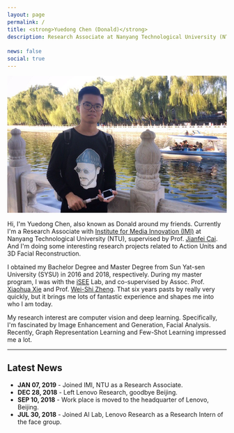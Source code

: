 ```yaml
---
layout: page
permalink: /
title: <strong>Yuedong Chen (Donald)</strong>
description: Research Associate at Nanyang Technological University (NTU)

news: false
social: true
---
```



![Chen Yuedong's Photos](/assets/img/about_me_ydc.png)

Hi, I'm Yuedong Chen, also known as Donald around my friends. Currently I'm a Research Associate with [Institute for Media Innovation (IMI)](http://imi.ntu.edu.sg) at Nanyang Technological University (NTU), supervised by Prof. [Jianfei Cai](http://www.ntu.edu.sg/home/asjfcai/). And I'm doing some interesting research projects related to Action Units and 3D Facial Reconstruction.

I obtained my Bachelor Degree and Master Degree from Sun Yat-sen University (SYSU) in 2016 and 2018, respectively. During my master program, I was with the [iSEE](http://isee.sysu.edu.cn) Lab, and co-supervised by Assoc. Prof. [Xiaohua Xie](https://scholar.google.com/citations?user=5YZ3kvoAAAAJ&hl=en) and Prof. [Wei-Shi Zheng](https://scholar.google.com/citations?user=AwqDDGoAAAAJ&hl=en). That six years pasts by really very quickly, but it brings me lots of fantastic experience and shapes me into who I am today. 

My research interest are computer vision and deep learning. Specifically, I'm fascinated by Image Enhancement and Generation, Facial Analysis. Recently, Graph Representation Learning and Few-Shot Learning impressed me a lot. 


<hr>

## Latest News

* **JAN 07, 2019** - Joined IMI, NTU as a Research Associate.
* **DEC 28, 2018** - Left Lenovo Research, goodbye Beijing.
* **SEP 10, 2018** - Work place is moved to the headquarter of Lenovo, Beijing.
* **JUL 30, 2018** - Joined AI Lab, Lenovo Research as a Research Intern of the face group.